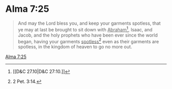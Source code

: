# Alma 7:25

> And may the Lord bless you, and keep your garments spotless, that ye may at last be brought to sit down with <u>Abraham</u>[^a], Isaac, and Jacob, and the holy prophets who have been ever since the world began, having your garments <u>spotless</u>[^b] even as their garments are spotless, in the kingdom of heaven to go no more out.

[Alma 7:25](https://www.churchofjesuschrist.org/study/scriptures/bofm/alma/7?lang=eng&id=p25#p25)


[^a]: [[D&C 27.10|D&C 27:10.]]
[^b]: 2 Pet. 3:14.
